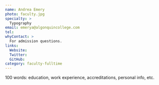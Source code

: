 ```yaml
---
name: Andrea Emery
photo: faculty.jpg
specialty: >
  Typography
email: emerya@algonquincollege.com
tel:
whyContact: >
  For admission questions.
links:
  Website:
  Twitter:
  GitHub:
category: faculty-fulltime
---
```


100 words: education, work experience, accreditations, personal info, etc.
